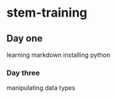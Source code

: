 # stem-training
## Day one
learning markdown installing python
### Day three
manipulating data types

